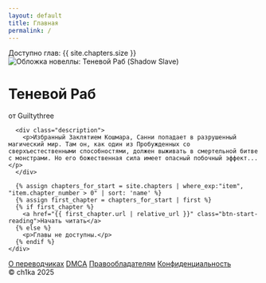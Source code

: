 ```yaml
---
layout: default
title: Главная
permalink: /
---
```

<div class="welcome-container">
  <div class="stats-container">
    <span class="status-dot"></span>
    <span>Доступно глав: {{ site.chapters.size }}</span>
  </div>
  <main>
    <div class="welcome-center-content">
      <div class="cover-container">
        <img class="cover-img" src="{{ '/assets/img/cover.webp' | relative_url }}" alt="Обложка новеллы: Теневой Раб (Shadow Slave)">
        <div class="book-container">
          <div class="title-container">
            <h1>Теневой Раб</h1>
            <p class="subtitle" role="doc-subtitle">от Guiltythree</p>
          </div>
        </div>
      </div>

      <div class="description">
        <p>Избранный Заклятием Кошмара, Санни попадает в разрушенный магический мир. Там он, как один из Пробужденных со сверхъестественными способностями, должен выживать в смертельной битве с монстрами. Но его божественная сила имеет опасный побочный эффект...</p>
      </div>
      
      {% assign chapters_for_start = site.chapters | where_exp:"item", "item.chapter_number > 0" | sort: 'name' %}
      {% assign first_chapter = chapters_for_start | first %}
      {% if first_chapter %}
        <a href="{{ first_chapter.url | relative_url }}" class="btn-start-reading">Начать читать</a>
      {% else %}
        <p>Главы не доступны.</p>
      {% endif %}
    </div>
  </main>
  <div class="welcome-footer">
    <a href="{{ '/translators' | relative_url }}">О переводчиках</a>
    <a href="{{ '/dmca' | relative_url }}">DMCA</a>
    <a href="{{ '/rights' | relative_url }}">Правообладателям</a>
    <a href="{{ '/privacy' | relative_url }}">Конфиденциальность</a>
  </div>
</div>
<div class="reader-footer">© ch1ka 2025</div>
<script>
  document.addEventListener('DOMContentLoaded', function() {
    const startReadingBtn = document.querySelector('.btn-start-reading');
    if (!startReadingBtn) return;

    try {
      const bookmarks = JSON.parse(localStorage.getItem('readerBookmarks')) || [];
      if (bookmarks.length > 0) {
        const lastBookmark = bookmarks[bookmarks.length - 1];
        const baseUrl = '{{ "" | relative_url }}';
        
        if (lastBookmark && lastBookmark.url) {
            startReadingBtn.href = baseUrl + lastBookmark.url;
            startReadingBtn.textContent = 'Продолжить чтение';
        }
      }
    } catch (e) {
      console.error("Не удалось обработать закладки для кнопки 'Начать читать':", e);
    }
  });
</script> 